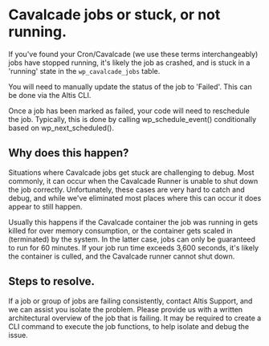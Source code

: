 #  Cavalcade jobs or stuck, or not running. 

If you've found your Cron/Cavalcade (we use these terms interchangeably) jobs have stopped running, it's likely the job as crashed, and is stuck in a 'running' state in the `wp_cavalcade_jobs` table.

You will need to manually update the status of the job to 'Failed'. This can be done via the Altis CLI.

Once a job has been marked as failed, your code will need to reschedule the job. Typically, this is done by calling wp_schedule_event() conditionally based on wp_next_scheduled().

## Why does this happen?

Situations where Cavalcade jobs get stuck are challenging to debug. Most commonly, it can occur when the Cavalcade Runner is unable to shut down the job correctly. Unfortunately, these cases are very hard to catch and debug, and while we've eliminated most places where this can occur it does appear to still happen.

Usually this happens if the Cavalcade container the job was running in gets killed for over memory consumption, or the container gets scaled in (terminated) by the system. In the latter case, jobs can only be guaranteed to run for 60 minutes. If your job run time exceeds 3,600 seconds, it's likely the container is culled, and the Cavalcade runner cannot shut down.

## Steps to resolve.

If a job or group of jobs are failing consistently, contact Altis Support, and we can assist you isolate the problem. Please provide us with a written architectural overview of the job that is failing. It may be required to create a CLI command to execute the job functions, to help isolate and debug the issue.
